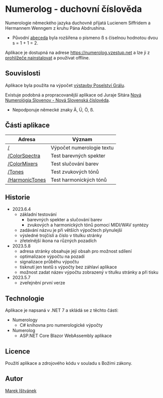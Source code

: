 # Numerolog - duchovní číslověda

Numerologie německého jazyka duchovně přijatá Lucienem Siffridem a Hermannem Wenngem z kruhu Pána Abdrushina.
- Původní [abeceda](Numerology/Alphabets.cs#:~:text=static%20readonly%20Alphabet-,German,-%3D%20new()) byla rozšířena o písmeno ß s číselnou hodnotou dvou s = 1 + 1 = 2.

Aplikace je dostupná na adrese https://numerolog.vzestup.net a lze ji z [prohlížeče nainstalovat](https://support.google.com/chrome/answer/9658361?hl=cs&co=GENIE.Platform%3DDesktop) a používat offline.

## Souvislosti

Aplikace byla použita na výpočet [výstavby Poselství Grálu](https://abdrushin.one/cs/poselstvi_gralu/1931/vystavba#numerologie).

Existuje podobná a propracovanější aplikace od Juraje Sitára [Nová Numerológia Slovenov - Nová Slovenská číslovéda](https://yaspis.sk/programy-jaspis#:~:text=Nov%C3%A9%20Hodiny%20Slovenov%C2%A0%20%C2%BB-,Nov%C3%A1%20Numerol%C3%B3gia%20Slovenov,-%2D%20Nov%C3%A1%20Slovensk%C3%A1%20%C4%8D%C3%ADslov%C3%A9da).
- Nepodporuje německé znaky Ä, Ü, Ö, ß.

## Části aplikace

| Adresa | Význam |
| ---    | ------ |
| [/](https://numerolog.vzestup.net) | Výpočet numerologie textu |
| [/ColorSpectra](https://numerolog.vzestup.net/ColorSpectra) | Test barevných spekter |
| [/ColorMixers](https://numerolog.vzestup.net/ColorMixers) | Test slučování barev |
| [/Tones](https://numerolog.vzestup.net/Tones) | Test zvukových tónů |
| [/HarmonicTones](https://numerolog.vzestup.net/HarmonicTones) | Test harmonických tónů |

## Historie

- 2023.6.4
  - základní testování
    -  barevných spekter a slučování barev
    -  zvukových a harmonických tónů pomocí MIDI/WAV syntézy
  - zadávání názvu je při větších výpočtech plynulejší
  - výsledné trojčíslí a číslo v titulku stránky
  - zřetelnější ikona na různých pozadích
- 2023.5.8
  - adresa stránky obsahuje její obsah pro možnost sdílení
  - optimalizace výpočtu na pozadí
  - signalizace průběhu výpočtu
  - tisknutí jen textů s výpočty bez záhlaví aplikace
  - možnost zadat název výpočtu zobrazený v titulku stránky a při tisku
- 2023.5.7
  - zveřejnění první verze

## Technologie

Aplikace je napsaná v .NET 7 a skládá se z těchto částí:
- Numerology
  - C# knihovna pro numerologické výpočty
- Numerolog
  - ASP.NET Core Blazor WebAssembly aplikace

## Licence

Použití aplikace a zdrojového kódu v souladu s Božími zákony.

## Autor

[Marek Ištvánek](https://duchovnipodpora.vzestup.net/user/rolfik)